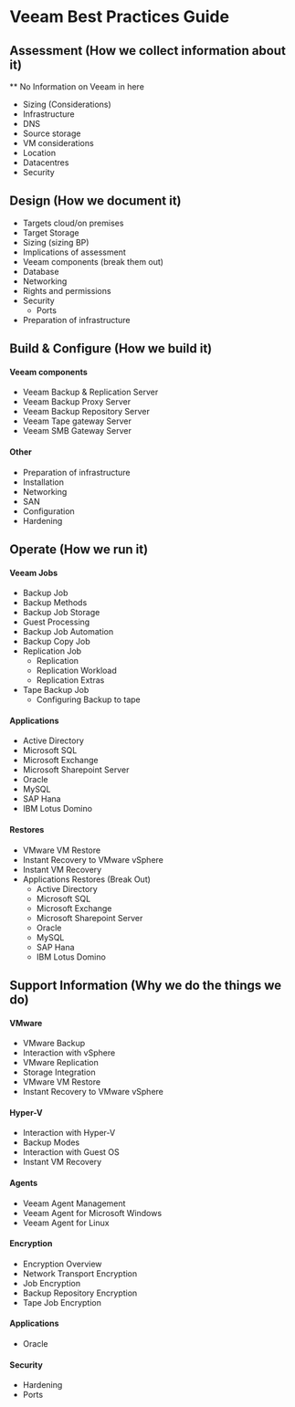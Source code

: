 

# Veeam Best Practices Guide

## Assessment (How we collect information about it)
 ** No Information on Veeam in here
* Sizing (Considerations)
* Infrastructure
* DNS
* Source storage
* VM considerations
* Location
* Datacentres
* Security

## Design (How we document it)
* Targets cloud/on premises
* Target Storage
* Sizing (sizing BP)
* Implications of assessment
* Veeam components (break them out)
* Database
* Networking
* Rights and permissions
* Security
	* Ports
* Preparation of infrastructure

## Build & Configure (How we build it)
#### Veeam components
* Veeam Backup & Replication Server
* Veeam Backup Proxy Server
* Veeam Backup Repository Server
* Veeam Tape gateway Server
* Veeam SMB Gateway Server

#### Other
* Preparation of infrastructure
* Installation
* Networking
* SAN
* Configuration
* Hardening


## Operate (How we run it)
#### Veeam Jobs
  * Backup Job
   * Backup Methods
   * Backup Job Storage
   * Guest Processing
   * Backup Job Automation
  * Backup Copy Job
  * Replication Job
    * Replication
    * Replication Workload
    * Replication Extras
  * Tape Backup Job
    * Configuring Backup to tape


#### Applications
  * Active Directory
  * Microsoft SQL
  * Microsoft Exchange
  * Microsoft Sharepoint Server
  * Oracle
  * MySQL
  * SAP Hana
  * IBM Lotus Domino


#### Restores

  * VMware VM Restore
  * Instant Recovery to VMware vSphere
  * Instant VM Recovery
  * Applications Restores (Break Out)
    * Active Directory
    * Microsoft SQL
    * Microsoft Exchange
    * Microsoft Sharepoint Server
    * Oracle
    * MySQL
    * SAP Hana
    * IBM Lotus Domino

## Support Information (Why we do the things we do)

#### VMware
  * VMware Backup
  * Interaction with vSphere
  * VMware Replication
  * Storage Integration
  * VMware VM Restore
  * Instant Recovery to VMware vSphere


#### Hyper-V
  * Interaction with Hyper-V
  * Backup Modes
  * Interaction with Guest OS
  * Instant VM Recovery

#### Agents
* Veeam Agent Management
* Veeam Agent for Microsoft Windows
* Veeam Agent for Linux



#### Encryption
  * Encryption Overview
  * Network Transport Encryption
  * Job Encryption
  * Backup Repository Encryption
  * Tape Job Encryption



#### Applications
  * Oracle


#### Security
 * Hardening
 * Ports
